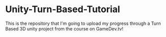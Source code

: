 # Unity-Turn-Based-Tutorial
This is the repository that I'm going to upload my progress through a Turn Based 3D unity project from the course on GameDev.tv!
